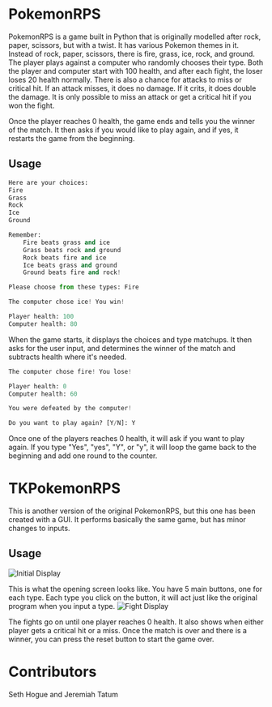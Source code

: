 # PokemonRPS

PokemonRPS is a game built in Python that is originally modelled after rock, paper, scissors, but with a twist. It has various Pokemon themes in it. 
Instead of rock, paper, scissors, there is fire, grass, ice, rock, and ground.
The player plays against a computer who randomly chooses their type.
Both the player and computer start with 100 health, and after each fight, the loser loses 20 health normally.
There is also a chance for attacks to miss or critical hit. If an attack misses, it does no damage. If it crits, it does double the damage.
It is only possible to miss an attack or get a critical hit if you won the fight.

Once the player reaches 0 health, the game ends and tells you the winner of the match.
It then asks if you would like to play again, and if yes, it restarts the game from the beginning.

## Usage
```python
Here are your choices: 
Fire
Grass
Rock
Ice
Ground

Remember:
    Fire beats grass and ice 
    Grass beats rock and ground
    Rock beats fire and ice
    Ice beats grass and ground
    Ground beats fire and rock!

Please choose from these types: Fire

The computer chose ice! You win!

Player health: 100
Computer health: 80
```
When the game starts, it displays the choices and type matchups.
It then asks for the user input, and determines the winner of the match and subtracts health where it's needed.
```python
The computer chose fire! You lose!

Player health: 0
Computer health: 60

You were defeated by the computer!

Do you want to play again? [Y/N]: Y
```
Once one of the players reaches 0 health, it will ask if you want to play again. If you type "Yes", "yes", "Y", or "y", it will loop the game back to the beginning and add one round to the counter.

# TKPokemonRPS
This is another version of the original PokemonRPS, but this one has been created with a GUI. It performs basically the same game, but has minor changes to inputs.

## Usage
![Initial Display](https://i.imgur.com/xvUxzM9.png)

This is what the opening screen looks like. You have 5 main buttons, one for each type. Each type you click on the button, it will act just like the original program when you input a type.
![Fight Display](https://i.imgur.com/26avpF5.png)

The fights go on until one player reaches 0 health. It also shows when either player gets a critical hit or a miss. Once the match is over and there is a winner, you can press the reset button to start the game over.

# Contributors
Seth Hogue and Jeremiah Tatum

